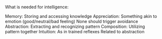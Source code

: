 What is needed for intelligence:

Memory:
    Storing and accessing knowledge
Appreciation:
    Something akin to emotion (good/neutral/bad feeling)
    None should trigger avoidance
Abstraction:
    Extracting and recognizing pattern
Composition:
    Utilizing pattern together
Intuition:
    As in trained reflexes
    Related to abstraction
